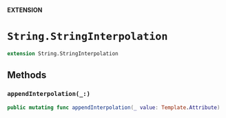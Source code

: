 **EXTENSION**

# `String.StringInterpolation`
```swift
extension String.StringInterpolation
```

## Methods
### `appendInterpolation(_:)`

```swift
public mutating func appendInterpolation(_ value: Template.Attribute)
```
